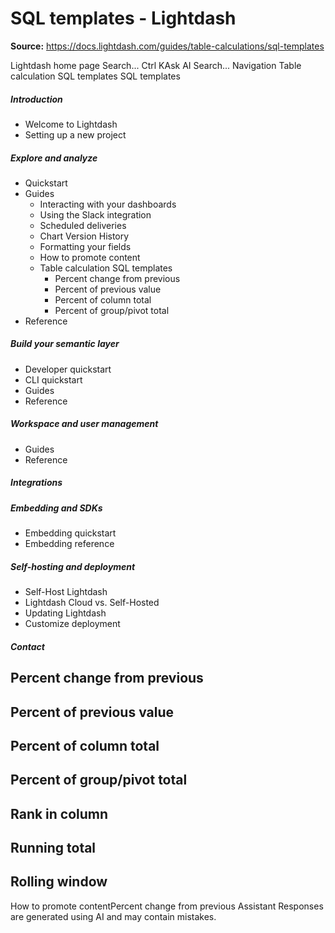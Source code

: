 # SQL templates - Lightdash

**Source:** https://docs.lightdash.com/guides/table-calculations/sql-templates

Lightdash home page
Search...
Ctrl KAsk AI
Search...
Navigation
Table calculation SQL templates
SQL templates
##### Introduction
  * Welcome to Lightdash
  * Setting up a new project


##### Explore and analyze
  * Quickstart
  * Guides
    * Interacting with your dashboards
    * Using the Slack integration
    * Scheduled deliveries
    * Chart Version History
    * Formatting your fields
    * How to promote content
    * Table calculation SQL templates
      * Percent change from previous
      * Percent of previous value
      * Percent of column total
      * Percent of group/pivot total
  * Reference


##### Build your semantic layer
  * Developer quickstart
  * CLI quickstart
  * Guides
  * Reference


##### Workspace and user management
  * Guides
  * Reference


##### Integrations


##### Embedding and SDKs
  * Embedding quickstart
  * Embedding reference


##### Self-hosting and deployment
  * Self-Host Lightdash
  * Lightdash Cloud vs. Self-Hosted
  * Updating Lightdash
  * Customize deployment


##### Contact


## Percent change from previous
## Percent of previous value
## Percent of column total
## Percent of group/pivot total
## Rank in column
## Running total
## Rolling window
How to promote contentPercent change from previous
Assistant
Responses are generated using AI and may contain mistakes.


